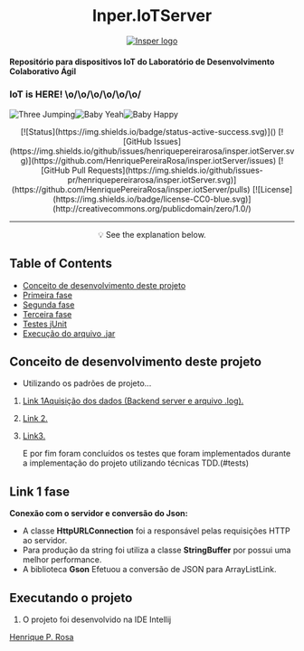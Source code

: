 
<h1 align="center">Inper.IoTServer</h1>

<p align="center">
 <a href="www.insper.edu.br">
  <img src="https://encrypted-tbn0.gstatic.com/images?q=tbn:ANd9GcQmLK7EeLlfZmz2-3Fb6nzZH00dtbDlsqBpbFTALO8ktvnXaBxv" alt="Insper logo"></img>
 </a>
 <div>
 	<h4>
 		<p>Repositório para dispositivos IoT do Laboratório de Desenvolvimento Colaborativo Ágil</p>
 	</h4>
 </div>
 <div>
 	<div>
 	<h3><p>IoT is HERE!  \o/\o/\o/\o/\o/\o/</p></h3>
 	</div>
 	<div style="display: flex;">
  <img style="width: auto;" src="https://media2.giphy.com/media/BlVnrxJgTGsUw/giphy.gif" alt="Three Jumping"></img>
  <img style="width: auto;" src="https://media0.giphy.com/media/YJ5OlVLZ2QNl6/giphy.gif" alt="Baby Yeah"></img>
  <img style="width: auto;" src="https://media1.giphy.com/media/XbxZ41fWLeRECPsGIJ/giphy.gif" alt="Baby Happy"></img>
 </div>
</div>
</p>


<div align="center">  
  [![Status](https://img.shields.io/badge/status-active-success.svg)]()
  [![GitHub Issues](https://img.shields.io/github/issues/henriquepereirarosa/insper.iotServer.svg)](https://github.com/HenriquePereiraRosa/insper.iotServer/issues)
  [![GitHub Pull Requests](https://img.shields.io/github/issues-pr/henriquepereirarosa/insper.iotServer.svg)](https://github.com/HenriquePereiraRosa/insper.iotServer/pulls)
  [![License](https://img.shields.io/badge/license-CC0-blue.svg)](http://creativecommons.org/publicdomain/zero/1.0/)    
</div>

---

<p align = "center">💡 See the explanation below.</p>


## Table of Contents

- [Conceito de desenvolvimento deste projeto](#concept)
- [Primeira fase](#first)
- [Segunda fase](#second)
- [Terceira fase](#third)
- [Testes jUnit](#tests)
- [Execução do arquivo .jar](#exe)


## Conceito de desenvolvimento deste projeto <a name = "concept"></a>

- Utilizando os padrões de projeto... 
 1. [Link 1Aquisição dos dados (Backend server e arquivo .log).](#first)
 2. [Link 2.](#second)
 3. [Link3.](#third)

 	E por fim foram concluídos os testes que foram implementados durante a implementação do projeto utilizando técnicas TDD.(#tests)


## Link 1 fase<a name = "first"></a>

**Conexão com o servidor e conversão do Json:**

- A classe **HttpURLConnection** foi a responsável pelas requisições HTTP ao servidor.
- Para produção da string foi utiliza a classe **StringBuffer** por possui uma melhor performance.
- A biblioteca **Gson** Efetuou a conversão de JSON para ArrayListLink.



## Executando o projeto <a name = "exe"></a>

1. O projeto foi desenvolvido na IDE Intellij 

<a rel="dct:publisher"
     href="https://github.com/henriquepereirarosa/">
    <span property="dct:title">Henrique P. Rosa</span></a>
</p>
